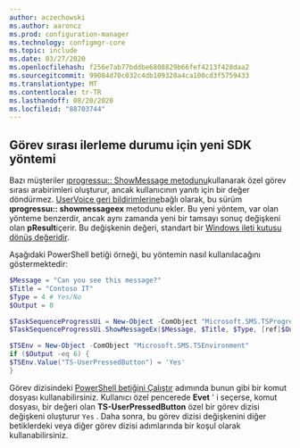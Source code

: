```yaml
---
author: aczechowski
ms.author: aaroncz
ms.prod: configuration-manager
ms.technology: configmgr-core
ms.topic: include
ms.date: 03/27/2020
ms.openlocfilehash: f256e7ab77bddbe6808829b66fef4213f428daa2
ms.sourcegitcommit: 99084d70c032c4db109328a4ca100cd3f5759433
ms.translationtype: MT
ms.contentlocale: tr-TR
ms.lasthandoff: 08/20/2020
ms.locfileid: "88703744"
---
```

## <a name="new-sdk-method-for-task-sequence-progress"></a><a name="bkmk_tsapi"></a> Görev sırası ilerleme durumu için yeni SDK yöntemi

<!--6448458-->

Bazı müşteriler [ıprogressuı:: ShowMessage metodunu](../../../../../develop/reference/core/clients/client-classes/iprogressui--showmessage-method.md)kullanarak özel görev sırası arabirimleri oluşturur, ancak kullanıcının yanıtı için bir değer döndürmez. [UserVoice geri bildirimlerine](https://configurationmanager.uservoice.com/forums/300492-ideas/suggestions/37304425-tsprogressui-showmessage-enable-output)bağlı olarak, bu sürüm **ıprogressuı:: showmessageex** metodunu ekler. Bu yeni yöntem, var olan yönteme benzerdir, ancak aynı zamanda yeni bir tamsayı sonuç değişkeni olan **pResult**içerir. Bu değişkenin değeri, standart bir [Windows ileti kutusu dönüş değeridir](/windows/win32/api/winuser/nf-winuser-messagebox#return-value).

Aşağıdaki PowerShell betiği örneği, bu yöntemin nasıl kullanılacağını göstermektedir:

```PowerShell
$Message = "Can you see this message?"
$Title = "Contoso IT"
$Type = 4 # Yes/No
$Output = 0

$TaskSequenceProgressUi = New-Object -ComObject "Microsoft.SMS.TSProgressUI"
$TaskSequenceProgressUi.ShowMessageEx($Message, $Title, $Type, [ref]$Output)

$TSEnv = New-Object -ComObject "Microsoft.SMS.TSEnvironment"
if ($Output -eq 6) {
$TSEnv.Value("TS-UserPressedButton") = 'Yes'
}
```

Görev dizisindeki [PowerShell betiğini Çalıştır](../../../../../osd/understand/task-sequence-steps.md#BKMK_RunPowerShellScript) adımında bunun gibi bir komut dosyası kullanabilirsiniz. Kullanıcı özel pencerede **Evet** ' i seçerse, komut dosyası, bir değeri olan **TS-UserPressedButton** özel bir görev dizisi değişkeni oluşturur `Yes` . Daha sonra, bu görev dizisi değişkenini diğer betiklerdeki veya diğer görev dizisi adımlarında bir koşul olarak kullanabilirsiniz.